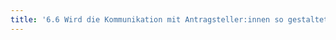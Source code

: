 ```yaml
---
title: '6.6 Wird die Kommunikation mit Antragsteller:innen so gestaltet, dass auch Nicht-Jurist:innen die Antworten der Behörde verstehen können?'
---
```

